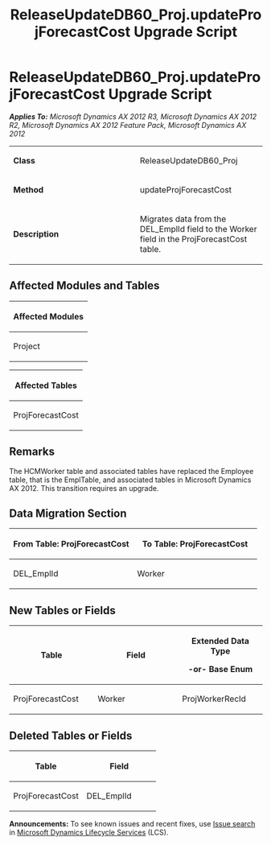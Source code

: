 ﻿---
title: ReleaseUpdateDB60_Proj.updateProjForecastCost Upgrade Script
TOCTitle: ReleaseUpdateDB60_Proj.updateProjForecastCost Upgrade Script
ms:assetid: f9cf2766-88ed-223e-8ccc-62d935f68bea
ms:mtpsurl: https://msdn.microsoft.com/en-us/library/JJ720078(v=AX.60)
ms:contentKeyID: 49712384
ms.date: 05/18/2015
mtps_version: v=AX.60
---

# ReleaseUpdateDB60\_Proj.updateProjForecastCost Upgrade Script 


_**Applies To:** Microsoft Dynamics AX 2012 R3, Microsoft Dynamics AX 2012 R2, Microsoft Dynamics AX 2012 Feature Pack, Microsoft Dynamics AX 2012_

<table>
<colgroup>
<col style="width: 50%" />
<col style="width: 50%" />
</colgroup>
<tbody>
<tr class="odd">
<td><p><strong>Class</strong></p></td>
<td><p>ReleaseUpdateDB60_Proj</p></td>
</tr>
<tr class="even">
<td><p><strong>Method</strong></p></td>
<td><p>updateProjForecastCost</p></td>
</tr>
<tr class="odd">
<td><p><strong>Description</strong></p></td>
<td><p>Migrates data from the DEL_EmplId field to the Worker field in the ProjForecastCost table.</p></td>
</tr>
</tbody>
</table>


## Affected Modules and Tables

<table>
<colgroup>
<col style="width: 100%" />
</colgroup>
<thead>
<tr class="header">
<th><p>Affected Modules</p></th>
</tr>
</thead>
<tbody>
<tr class="odd">
<td><p>Project</p></td>
</tr>
</tbody>
</table>


<table>
<colgroup>
<col style="width: 100%" />
</colgroup>
<thead>
<tr class="header">
<th><p>Affected Tables</p></th>
</tr>
</thead>
<tbody>
<tr class="odd">
<td><p>ProjForecastCost</p></td>
</tr>
</tbody>
</table>


## Remarks

The HCMWorker table and associated tables have replaced the Employee table, that is the EmplTable, and associated tables in Microsoft Dynamics AX 2012. This transition requires an upgrade.

## Data Migration Section

<table>
<colgroup>
<col style="width: 50%" />
<col style="width: 50%" />
</colgroup>
<thead>
<tr class="header">
<th><p>From Table: ProjForecastCost</p></th>
<th><p>To Table: ProjForecastCost</p></th>
</tr>
</thead>
<tbody>
<tr class="odd">
<td><p>DEL_EmplId</p></td>
<td><p>Worker</p></td>
</tr>
</tbody>
</table>


## New Tables or Fields

<table>
<colgroup>
<col style="width: 33%" />
<col style="width: 33%" />
<col style="width: 33%" />
</colgroup>
<thead>
<tr class="header">
<th><p>Table</p></th>
<th><p>Field</p></th>
<th><p>Extended Data Type</p>
<p>-or- Base Enum</p></th>
</tr>
</thead>
<tbody>
<tr class="odd">
<td><p>ProjForecastCost</p></td>
<td><p>Worker</p></td>
<td><p>ProjWorkerRecId</p></td>
</tr>
</tbody>
</table>


## Deleted Tables or Fields

<table>
<colgroup>
<col style="width: 50%" />
<col style="width: 50%" />
</colgroup>
<thead>
<tr class="header">
<th><p>Table</p></th>
<th><p>Field</p></th>
</tr>
</thead>
<tbody>
<tr class="odd">
<td><p>ProjForecastCost</p></td>
<td><p>DEL_EmplId</p></td>
</tr>
</tbody>
</table>

  
**Announcements:** To see known issues and recent fixes, use [Issue search](http://go.microsoft.com/fwlink/?linkid=389258) in [Microsoft Dynamics Lifecycle Services](http://go.microsoft.com/fwlink/?linkid=306505) (LCS).

